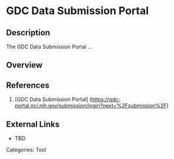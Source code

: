 # GDC Data Submission Portal #
## Description ##
The GDC Data Submission Portal ...
## Overview ##
## References ##
1. [GDC Data Submission Portal] (https://gdc-portal.nci.nih.gov/submission/login?next=%2Fsubmission%2F)

## External Links ##
* TBD

Categories: Tool
